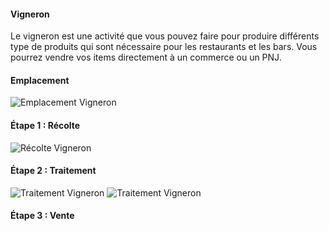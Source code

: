 #### **Vigneron**
Le vigneron est une activité que vous pouvez faire pour produire différents type de produits qui sont nécessaire pour les restaurants et les bars. Vous pourrez vendre vos items directement à un commerce ou un PNJ.

#### **Emplacement**
![Emplacement Vigneron](https://i.imgur.com/XsivpZU.png)

#### **Étape 1 : Récolte**
![Récolte Vigneron](https://i.imgur.com/ZIuZZWK.png)

#### **Étape 2 : Traitement**
![Traitement Vigneron](https://i.imgur.com/zrUQNZG.png)
![Traitement Vigneron](https://i.imgur.com/EGmlmxe.png)

#### **Étape 3 : Vente**



